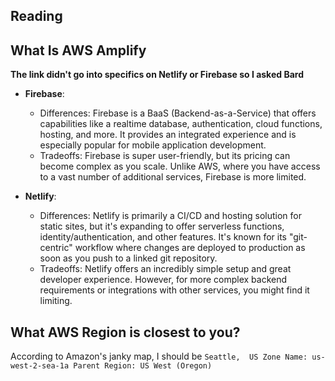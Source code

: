 ## Reading

## What Is AWS Amplify

**The link didn't go into specifics on Netlify or Firebase so I asked Bard**

  - **Firebase**:
     + Differences: Firebase is a BaaS (Backend-as-a-Service) that offers capabilities like a realtime database, authentication,
    cloud functions, hosting, and more. It provides an integrated experience and is especially popular for mobile application development.
    + Tradeoffs: Firebase is super user-friendly, but its pricing can become complex as you scale. Unlike AWS, where you have access 
    to a vast number of additional services, Firebase is more limited.

  - **Netlify**:
    + Differences: Netlify is primarily a CI/CD and hosting solution for static sites, but it's expanding to offer serverless functions, identity/authentication, and other features. It's known for its "git-centric" workflow where changes are deployed to production as soon as you push to a linked git repository.
    + Tradeoffs: Netlify offers an incredibly simple setup and great developer experience. However, for more complex backend requirements or integrations with other services, you might find it limiting.

## What AWS Region is closest to you?

According to Amazon's janky map, I should be
`Seattle,  US
Zone Name: us-west-2-sea-1a
Parent Region: US West (Oregon)`
